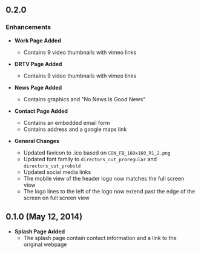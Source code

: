 ## 0.2.0

### Enhancements
- **Work Page Added**
  - Contains 9 video thumbnails with vimeo links

- **DRTV Page Added**
  - Contains 9 video thumbnails with vimeo links

- **News Page Added**
  - Contains graphics and "No News Is Good News"

- **Contact Page Added**
  - Contains an embedded email form
  - Contains address and a google maps link

- **General Changes**
  - Updated favicon to .ico based on `CON_FB_160x160_R1_2.png`
  - Updated font family to `directors_cut_proregular` and `directors_cut_probold`
  - Updated social media links
  - The mobile view of the header logo now matches the full screen view
  - The logo lines to the left of the logo now extend past the edge of the screen on full screen view

## 0.1.0 (May 12, 2014)

- **Splash Page Added**
  - The splash page contain contact information and a link to the original webpage
